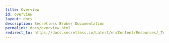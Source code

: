 ```yaml
---
title: Overview
id: overview
layout: docs
description: Secretless Broker Documentation
permalink: docs/overview.html
redirect_to: https://docs.secretless.io/Latest/en/Content/Resources/_TopNav/cc_Home.htm
---
```

